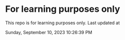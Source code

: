# For learning purposes only
This repo is for learning purposes only.
Last updated at

Sunday, September 10, 2023 10:26:39 PM

